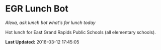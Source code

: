 # EGR Lunch Bot
*Alexa, ask lunch bot what's for lunch today*

Hot lunch for East Grand Rapids Public Schools (all elementary schools).

**Last Updated:** 2016-03-12 17:45:05